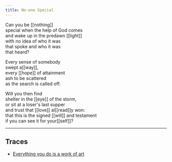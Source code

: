 ```yaml
---
title: No-one Special
---
```


Can you be [[nothing]]  
special when the help of God comes  
and wake up in the predawn [[light]]  
with no idea of who it was  
that spoke and who it was  
that heard?  
  
Every sense of somebody   
swept a[[way]],  
every [[hope]] of attainment  
ash to be scattered  
as the search is called off.  
  
Will you then find  
shelter in the [[eye]] of the storm,  
or sit at a loser's last supper  
and trust that [[love]] al[[read]]y won:  
that this is the signed [[will]] and testament  
if you can see it for your[[self]]?  

---

## Traces

* [Everything you do is a work of art](https://www.youtube.com/watch?v=Q57xFhaZYxw)